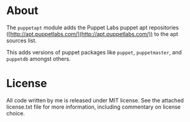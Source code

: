 About
================================================================================

The `puppetapt` module adds the Puppet Labs puppet apt repositories
([http://apt.puppetlabs.com/](http://apt.puppetlabs.com/)) to the apt sources
list.

This adds versions of puppet packages like `puppet`, `puppetmaster`, and
`puppetdb` amongst others.

License
================================================================================

All code written by me is released under MIT license. See the attached
license.txt file for more information, including commentary on license choice.

